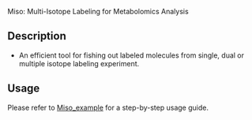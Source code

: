 
Miso: Multi-Isotope Labeling for Metabolomics Analysis

## Description

- An efficient tool for fishing out labeled molecules from single, dual or multiple isotope labeling experiment.


## Usage

Please refer to [Miso_example](https://github.com/YonghuiDong/Miso_example) for a step-by-step usage guide.
